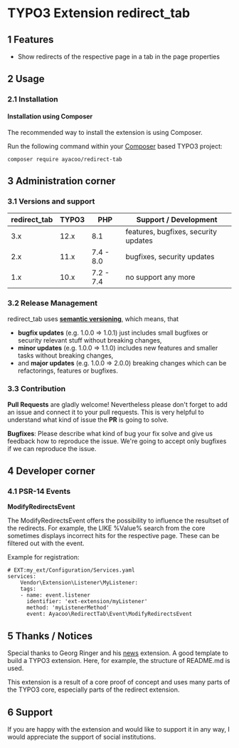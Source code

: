 # TYPO3 Extension redirect_tab

## 1 Features

* Show redirects of the respective page in a tab in the page properties

## 2 Usage

### 2.1 Installation

#### Installation using Composer

The recommended way to install the extension is using Composer.

Run the following command within your [Composer][1] based TYPO3 project:

```
composer require ayacoo/redirect-tab
```

## 3 Administration corner

### 3.1 Versions and support

| redirect_tab | TYPO3   | PHP       | Support / Development       |
|------|---------|-----------|-----------------------------|
| 3.x  | 12.x    | 8.1       | features, bugfixes, security updates |
| 2.x  | 11.x    | 7.4 - 8.0 | bugfixes, security updates  |
| 1.x  | 10.x    | 7.2 - 7.4 | no support any more         |

### 3.2 Release Management

redirect_tab uses [**semantic versioning**][2], which means, that

* **bugfix updates** (e.g. 1.0.0 => 1.0.1) just includes small bugfixes or
  security relevant stuff without breaking changes,
* **minor updates** (e.g. 1.0.0 => 1.1.0) includes new features and smaller
  tasks without breaking changes,
* and **major updates** (e.g. 1.0.0 => 2.0.0) breaking changes which can be
  refactorings, features or bugfixes.

### 3.3 Contribution

**Pull Requests** are gladly welcome! Nevertheless please don't forget to add an
issue and connect it to your pull requests. This
is very helpful to understand what kind of issue the **PR** is going to solve.

**Bugfixes**: Please describe what kind of bug your fix solve and give us
feedback how to reproduce the issue. We're going
to accept only bugfixes if we can reproduce the issue.

## 4 Developer corner

### 4.1 PSR-14 Events

**ModifyRedirectsEvent**

The ModifyRedirectsEvent offers the possibility to influence the resultset of
the redirects. For example, the LIKE %Value% search from the core sometimes
displays incorrect hits for the respective page. These can be filtered out with
the event.

Example for registration:

```
# EXT:my_ext/Configuration/Services.yaml
services:
    Vendor\Extension\Listener\MyListener:
    tags:
    - name: event.listener
      identifier: 'ext-extension/myListener'
      method: 'myListenerMethod'
      event: Ayacoo\RedirectTab\Event\ModifyRedirectsEvent
```

## 5 Thanks / Notices

Special thanks to Georg Ringer and his [news][3] extension. A good template to
build a TYPO3 extension. Here, for example, the structure of README.md is used.

This extension is a result of a core proof of concept and uses many parts of the
TYPO3 core, especially parts of the redirect extension.

[1]: https://getcomposer.org/

[2]: https://semver.org/

[3]: https://github.com/georgringer/news

## 6 Support

If you are happy with the extension and would like to support it in any way, I
would appreciate the support of social institutions.
